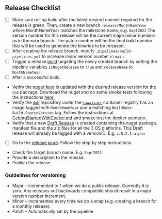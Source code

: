 ## Release Checklist
 - [ ] Make sure rolling build after the latest desired commit required for the release is green. Then, create a new branch `release/MonthNameYear` where MonthNameYear matches the milestone name, e.g. `Sept2022` The version number for this release will be the current major.minor numbers as in the `main` branch. The patch number will be the final build number that will be used to generate the binaries to be released.
 - [ ] After creating the release branch, modify `.pipelines/build-pipelines.yml` to increase minor version number in `main`.
 - [ ] Trigger a release [build](https://msdata.visualstudio.com/CosmosDB/_build?definitionId=18014) targeting the newly created branch by setting the pipeline variables `isNugetRelease` to `true` and `releaseName` to `MonthNameYear`.
 - [ ] After a successful build,
  - Verify the [nuget feed](https://msdata.visualstudio.com/CosmosDB/_artifacts/feed/DataApiBuilder) is updated with the desired release version for the `dab` package. Download the nuget and do some smoke tests following the instructions [here.](../getting-started/getting-started-dab-cli.md)
  - Verify the [`dab`](https://ms.portal.azure.com/#view/Microsoft_Azure_ContainerRegistries/RepositoryBlade/id/%2Fsubscriptions%2Fb9c77f10-b438-4c32-9819-eef8a654e478%2FresourceGroups%2Fhawaii-demo-rg%2Fproviders%2FMicrosoft.ContainerRegistry%2Fregistries%2Fhawaiiacr/repository/dab) repository under the [`hawaiiacr`](https://ms.portal.azure.com/#@microsoft.onmicrosoft.com/resource/subscriptions/b9c77f10-b438-4c32-9819-eef8a654e478/resourceGroups/hawaii-demo-rg/providers/Microsoft.ContainerRegistry/registries/hawaiiacr/repository) container registry has an image tagged with `MonthNameYear` and a matching `BuildDate-Build.SourceVersion` tag. Follow the instructions at [GettingStartedWithDocker.md](GetStartedWithDocker.md) and smoke test the docker scenario.
  - Verify that a new [Draft Release](https://github.com/Azure/data-api-builder/releases) is created containing the nuget package, manifest file and the zip files for all the 3 OS platforms. This Draft release will already be tagged with a versionID. E.g. `v.0.2.1-alpha`

 - [ ] Go to the [release page](https://github.com/Azure/data-api-builder/releases). Follow the step by step instructions.
  - Check the target branch name. E.g. `Sept2022`
  - Provide a description to the release.
  - Publish the release.

### Guidelines for versioning

- Major – incremented to 1 when we do a public release. Currently it is zero. Any releases not backwards compatible should result in a major version number increment.
- Minor – Incremented every time we do a snap (e.g. creating a branch for a monthly release).
- Patch – Automatically set by the pipeline
